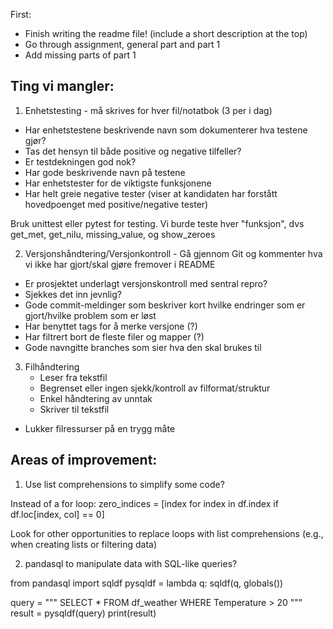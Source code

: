 

First: 
- Finish writing the readme file! (include a short description at the top)
- Go through assignment, general part and part 1
- Add missing parts of part 1




## Ting vi mangler:

1. Enhetstesting - må skrives for hver fil/notatbok (3 per i dag)
- Har enhetstestene beskrivende navn som dokumenterer hva testene gjør?
- Tas det hensyn til både positive og negative tilfeller?
- Er testdekningen god nok?
- Har gode beskrivende navn på testene
- Har enhetstester for de viktigste funksjonene
- Har helt greie negative tester (viser at kandidaten har forstått hovedpoenget med positive/negative tester)

Bruk unittest eller pytest for testing. Vi burde teste hver "funksjon", dvs get_met, get_nilu, missing_value, og show_zeroes

2. Versjonshåndtering/Versjonkontroll - Gå gjennom Git og kommenter hva vi ikke har gjort/skal gjøre fremover i README
- Er prosjektet underlagt versjonskontroll med sentral repro?
- Sjekkes det inn jevnlig?
- Gode commit-meldinger som beskriver kort hvilke endringer som er gjort/hvilke problem som er løst
- Har benyttet tags for å merke versjone (?)
- Har filtrert bort de fleste filer og mapper (?)
- Gode navngitte branches som sier hva den skal brukes til

3. Filhåndtering
    - Leser fra tekstfil
    - Begrenset eller ingen sjekk/kontroll av filformat/struktur
    - Enkel håndtering av unntak
    - Skriver til tekstfil
- Lukker filressurser på en trygg måte






## Areas of improvement:

1. Use list comprehensions to simplify some code?

Instead of a for loop:
zero_indices = [index for index in df.index if df.loc[index, col] == 0]

Look for other opportunities to replace loops with list comprehensions 
(e.g., when creating lists or filtering data)


2. pandasql to manipulate data with SQL-like queries?

from pandasql import sqldf
pysqldf = lambda q: sqldf(q, globals())

query = """
SELECT * FROM df_weather WHERE Temperature > 20
"""
result = pysqldf(query)
print(result)


